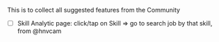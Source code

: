 This is to collect all suggested features from the Community
 - [ ] Skill Analytic page: click/tap on Skill => go to search job by that skill, from @hnvcam